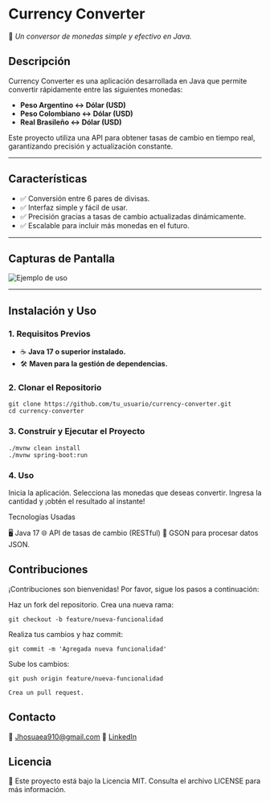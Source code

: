 # **Currency Converter**  
🚀 *Un conversor de monedas simple y efectivo en Java.*

## **Descripción**  
Currency Converter es una aplicación desarrollada en Java que permite convertir rápidamente entre las siguientes monedas:  
- **Peso Argentino ↔ Dólar (USD)**  
- **Peso Colombiano ↔ Dólar (USD)**  
- **Real Brasileño ↔ Dólar (USD)**  

Este proyecto utiliza una API para obtener tasas de cambio en tiempo real, garantizando precisión y actualización constante.

---

## **Características**  
- ✅ Conversión entre 6 pares de divisas.  
- ✅ Interfaz simple y fácil de usar.  
- ✅ Precisión gracias a tasas de cambio actualizadas dinámicamente.  
- ✅ Escalable para incluir más monedas en el futuro.

---

## **Capturas de Pantalla**  
<!-- Agrega aquí una imagen de la interfaz o un GIF mostrando la funcionalidad. -->
![Ejemplo de uso](conversor-de-monedas/assets/screenshot1.png)

---

## **Instalación y Uso**

### **1. Requisitos Previos**
- ☕ **Java 17 o superior instalado.**  
- 🛠️ **Maven para la gestión de dependencias.**

### **2. Clonar el Repositorio**

    git clone https://github.com/tu_usuario/currency-converter.git
    cd currency-converter

### **3. Construir y Ejecutar el Proyecto**

    ./mvnw clean install
    ./mvnw spring-boot:run

### **4. Uso**

Inicia la aplicación.
Selecciona las monedas que deseas convertir.
Ingresa la cantidad y ¡obtén el resultado al instante!

Tecnologías Usadas

🖥️ Java 17
🌐 API de tasas de cambio (RESTful)
📜 GSON para procesar datos JSON.

## **Contribuciones**

¡Contribuciones son bienvenidas! Por favor, sigue los pasos a continuación:

 Haz un fork del repositorio.
Crea una nueva rama:

    git checkout -b feature/nueva-funcionalidad

Realiza tus cambios y haz commit:

    git commit -m 'Agregada nueva funcionalidad'

Sube los cambios:

    git push origin feature/nueva-funcionalidad

    Crea un pull request.

## **Contacto**

📧 Jhosuaea910@gmail.com
💼 [LinkedIn](https://www.linkedin.com/in/jhosua910/)

## **Licencia**

📜 Este proyecto está bajo la Licencia MIT. Consulta el archivo LICENSE para más información.
